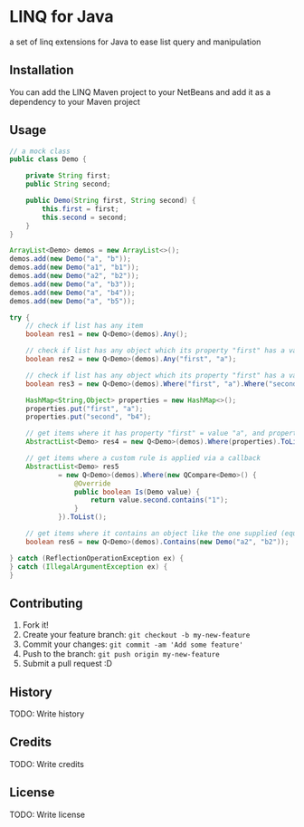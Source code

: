 # LINQ for Java
a set of linq extensions for Java to ease list query and manipulation
## Installation
You can add the LINQ Maven project to your NetBeans and add it as a dependency to your Maven project
## Usage
```java
// a mock class
public class Demo {

    private String first;
    public String second;

    public Demo(String first, String second) {
        this.first = first;
        this.second = second;
    }
}

ArrayList<Demo> demos = new ArrayList<>();
demos.add(new Demo("a", "b"));
demos.add(new Demo("a1", "b1"));
demos.add(new Demo("a2", "b2"));
demos.add(new Demo("a", "b3"));
demos.add(new Demo("a", "b4"));
demos.add(new Demo("a", "b5"));

try {
    // check if list has any item
    boolean res1 = new Q<Demo>(demos).Any();

    // check if list has any object which its property "first" has a value of "a"
    boolean res2 = new Q<Demo>(demos).Any("first", "a");

    // check if list has any object which its property "first" has a value of "a", then check if the result list from previous query with property "second" has value "b4" 
    boolean res3 = new Q<Demo>(demos).Where("first", "a").Where("second", "b4").Any();

    HashMap<String,Object> properties = new HashMap<>();
    properties.put("first", "a");
    properties.put("second", "b4");

    // get items where it has property "first" = value "a", and property "second" = "b"
    AbstractList<Demo> res4 = new Q<Demo>(demos).Where(properties).ToList();

    // get items where a custom rule is applied via a callback
    AbstractList<Demo> res5
            = new Q<Demo>(demos).Where(new QCompare<Demo>() {
                @Override
                public boolean Is(Demo value) {
                    return value.second.contains("1");
                }
            }).ToList();

    // get items where it contains an object like the one supplied (equal in values, not in reference) 
    boolean res6 = new Q<Demo>(demos).Contains(new Demo("a2", "b2"));

} catch (ReflectionOperationException ex) {
} catch (IllegalArgumentException ex) {
}


```
## Contributing
1. Fork it!
2. Create your feature branch: `git checkout -b my-new-feature`
3. Commit your changes: `git commit -am 'Add some feature'`
4. Push to the branch: `git push origin my-new-feature`
5. Submit a pull request :D
## History
TODO: Write history
## Credits
TODO: Write credits
## License
TODO: Write license
